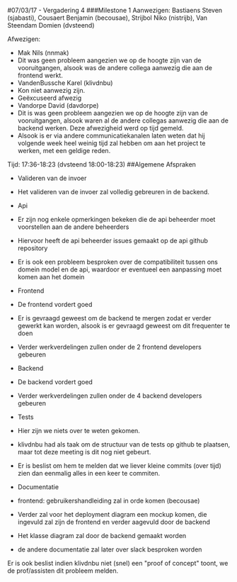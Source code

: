 #07/03/17 - Vergadering 4
###Milestone 1
Aanwezigen: Bastiaens Steven (sjabasti), Cousaert Benjamin (becousae), Strijbol Niko (nistrijb), Van Steendam Domien (dvsteend)

Afwezigen:
 * Mak Nils (nnmak)
  * Dit was geen probleem aangezien we op de hoogte zijn van de vooruitgangen, alsook was de andere collega aanwezig die aan de frontend werkt.
 * VandenBussche Karel (klivdnbu)
 * Kon niet aanwezig zijn.
  * Geëxcuseerd afwezig
 * Vandorpe David (davdorpe)
  * Dit is was geen probleem aangezien we op de hoogte zijn van de vooruitgangen,
  alsook waren al de andere collegas aanwezig die aan de backend werken. Deze afwezigheid werd op tijd gemeld.
  * Alsook is er via andere communicatiekanalen laten weten dat hij volgende week heel weinig tijd zal hebben om aan het project te werken, met een geldige reden.


Tijd: 17:36-18:23
(dvsteend 18:00-18:23)
##Algemene Afspraken


* Valideren van de invoer
 * Het valideren van de invoer zal volledig gebreuren in de backend. 
 
 
 * Api
  * Er zijn nog enkele opmerkingen bekeken die de api beheerder moet voorstellen aan de andere beheerders
  * Hiervoor heeft de api beheerder issues gemaakt op de api github repository
  * Er is ook een probleem besproken over de compatibiliteit tussen ons domein model en de api, waardoor er eventueel een aanpassing moet komen aan het domein
  
* Frontend
 * De frontend vordert goed
 * Er is gevraagd geweest om de backend te mergen zodat er verder gewerkt kan worden, alsook is er gevraagd geweest om dit frequenter te doen
 * Verder werkverdelingen zullen onder de 2 frontend developers gebeuren
 
* Backend
 * De backend vordert goed
 * Verder werkverdelingen zullen onder de 4 backend developers gebeuren
 
* Tests
 * Hier zijn we niets over te weten gekomen.
 * klivdnbu had als taak om de structuur van de tests op github te plaatsen, maar tot deze meeting is dit nog niet gebeurt.
 * Er is beslist om hem te melden dat we liever kleine commits (over tijd) zien dan eenmalig alles in een keer te commiten.
 
 
* Documentatie
 * frontend: gebruikershandleiding zal in orde komen (becousae)
 * Verder zal voor het deployment diagram een mockup komen, die ingevuld zal zijn de frontend en verder aagevuld door de backend
 * Het klasse diagram zal door de backend gemaakt worden
 * de andere documentatie zal later over slack besproken worden
 
Er is ook beslist indien klivdnbu niet (snel) een "proof of concept" toont, we de prof/assisten dit probleem melden.

